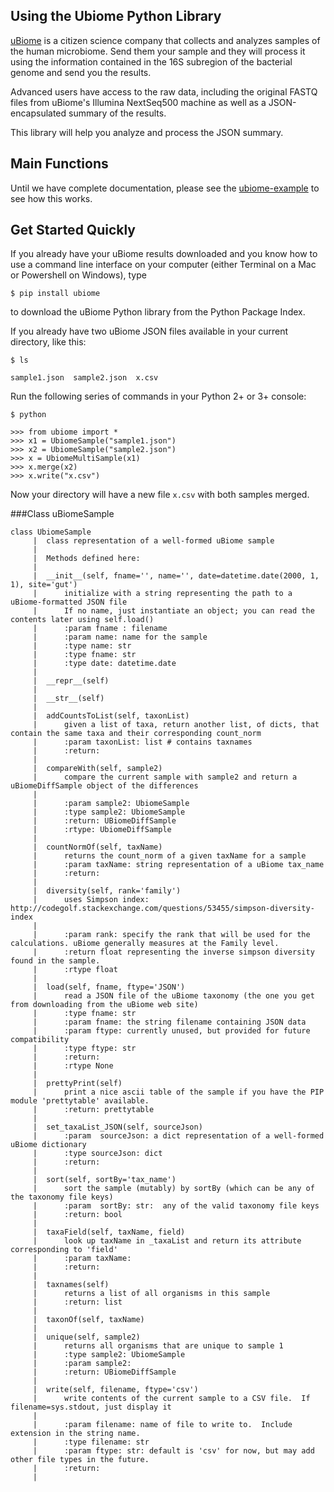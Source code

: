 Using the Ubiome Python Library
---

[uBiome](http://ubiome.com) is a citizen science company that collects and analyzes samples of the human microbiome. Send them your sample and they will process it using the information contained in the 16S subregion of the bacterial genome and send you the results.

Advanced users have access to the raw data, including the original FASTQ files from uBiome's Illumina NextSeq500 machine as well as a JSON-encapsulated summary of the results.

This library will help you analyze and process the JSON summary.

Main Functions
---

Until we have complete documentation, please see the [ubiome-example](microbiome-tools/ubiome_example.py) to see how this works.

## Get Started Quickly

If you already have your uBiome results downloaded and you know how to use a command line interface on your computer (either Terminal on a Mac or Powershell on Windows), type

    $ pip install ubiome

  to download the uBiome Python library from the Python Package Index.

  If you already have two uBiome JSON files available in your current directory, like this:

    $ ls

    sample1.json  sample2.json  x.csv

Run the following series of commands in your Python 2+ or 3+ console:

    $ python

    >>> from ubiome import *
    >>> x1 = UbiomeSample("sample1.json")
    >>> x2 = UbiomeSample("sample2.json")
    >>> x = UbiomeMultiSample(x1)
    >>> x.merge(x2)
    >>> x.write("x.csv")

Now your directory will have a new file ```x.csv``` with both samples merged.

###Class uBiomeSample


    class UbiomeSample
         |  class representation of a well-formed uBiome sample
         |
         |  Methods defined here:
         |
         |  __init__(self, fname='', name='', date=datetime.date(2000, 1, 1), site='gut')
         |      initialize with a string representing the path to a uBiome-formatted JSON file
         |      If no name, just instantiate an object; you can read the contents later using self.load()
         |      :param fname : filename
         |      :param name: name for the sample
         |      :type name: str
         |      :type fname: str
         |      :type date: datetime.date
         |
         |  __repr__(self)
         |
         |  __str__(self)
         |
         |  addCountsToList(self, taxonList)
         |      given a list of taxa, return another list, of dicts, that contain the same taxa and their corresponding count_norm
         |      :param taxonList: list # contains taxnames
         |      :return:
         |
         |  compareWith(self, sample2)
         |      compare the current sample with sample2 and return a uBiomeDiffSample object of the differences
         |
         |      :param sample2: UbiomeSample
         |      :type sample2: UbiomeSample
         |      :return: UBiomeDiffSample
         |      :rtype: UbiomeDiffSample
         |
         |  countNormOf(self, taxName)
         |      returns the count_norm of a given taxName for a sample
         |      :param taxName: string representation of a uBiome tax_name
         |      :return:
         |
         |  diversity(self, rank='family')
         |      uses Simpson index: http://codegolf.stackexchange.com/questions/53455/simpson-diversity-index
         |
         |      :param rank: specify the rank that will be used for the calculations. uBiome generally measures at the Family level.
         |      :return float representing the inverse simpson diversity found in the sample.
         |      :rtype float
         |
         |  load(self, fname, ftype='JSON')
         |      read a JSON file of the uBiome taxonomy (the one you get from downloading from the uBiome web site)
         |      :type fname: str
         |      :param fname: the string filename containing JSON data
         |      :param ftype: currently unused, but provided for future compatibility
         |      :type ftype: str
         |      :return:
         |      :rtype None
         |
         |  prettyPrint(self)
         |      print a nice ascii table of the sample if you have the PIP module 'prettytable' available.
         |      :return: prettytable
         |
         |  set_taxaList_JSON(self, sourceJson)
         |      :param  sourceJson: a dict representation of a well-formed uBiome dictionary
         |      :type sourceJson: dict
         |      :return:
         |
         |  sort(self, sortBy='tax_name')
         |      sort the sample (mutably) by sortBy (which can be any of the taxonomy file keys)
         |      :param  sortBy: str:  any of the valid taxonomy file keys
         |      :return: bool
         |
         |  taxaField(self, taxName, field)
         |      look up taxName in _taxaList and return its attribute corresponding to 'field'
         |      :param taxName:
         |      :return:
         |
         |  taxnames(self)
         |      returns a list of all organisms in this sample
         |      :return: list
         |
         |  taxonOf(self, taxName)
         |
         |  unique(self, sample2)
         |      returns all organisms that are unique to sample 1
         |      :type sample2: UbiomeSample
         |      :param sample2:
         |      :return: UBiomeDiffSample
         |
         |  write(self, filename, ftype='csv')
         |      write contents of the current sample to a CSV file.  If filename=sys.stdout, just display it
         |
         |      :param filename: name of file to write to.  Include extension in the string name.
         |      :type filename: str
         |      :param ftype: str: default is 'csv' for now, but may add other file types in the future.
         |      :return:
         |